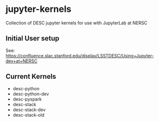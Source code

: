 # jupyter-kernels
Collection of DESC jupyter kernels for use with JupyterLab at NERSC

## Initial User setup
See: https://confluence.slac.stanford.edu/display/LSSTDESC/Using+Jupyter-dev+at+NERSC

## Current Kernels
- desc-python
- desc-python-dev
- desc-pyspark
- desc-stack
- desc-stack-dev
- desc-stack-old

